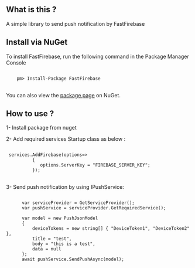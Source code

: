 <h2> What is this ?</h2>
<p>
A simple library to send push notification by FastFirebase
</p>
<h2> Install via NuGet</h2>
To install FastFirebase, run the following command in the Package Manager Console
<pre lang="code">
<code>
    pm> Install-Package FastFirebase
</code>
</pre>
<p>You can also view the <a href="https://www.nuget.org/packages/FastFirebase" rel="nofollow">package page</a> on NuGet.</p>
<h2>How to use ?</h2>

1- Install package from nuget

2- Add required services Startup class as below :
<pre lang="code">
<code>
 services.AddFirebase(options=>
          {
             options.ServerKey = "FIREBASE_SERVER_KEY";
          });
</code>
</pre>
3- Send push notification by using IPushService:
<pre lang="code">
<code>
      var serviceProvider = GetServiceProvider();
      var pushService = serviceProvider.GetRequiredService<IPushService>();

      var model = new PushJsonModel
      {
          deviceTokens = new string[] { "DeviceToken1", "DeviceToken2" },
          title = "test",
          body = "this is a test",
          data = null
      };
      await pushService.SendPushAsync(model);
</code>
</pre>

